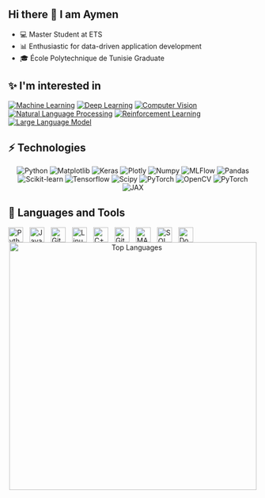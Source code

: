 ## Hi there 👋 I am Aymen

- 💻 Master Student at ETS
- 📊 Enthusiastic for data-driven application development
- 🎓 École Polytechnique de Tunisie Graduate

## ✨ I'm interested in

[![Machine Learning](https://img.shields.io/badge/Machine%20Learning-brightgreen)](#)
[![Deep Learning](https://img.shields.io/badge/Deep%20Learning-red)](#)
[![Computer Vision](https://img.shields.io/badge/Computer%20Vision-magenta)](#)
[![Natural Language Processing](https://img.shields.io/badge/Natural%20Language%20Processing-gold)](#)
[![Reinforcement Learning](https://img.shields.io/badge/Reinforcement%20Learning-blue)](#)
[![Large Language Model](https://img.shields.io/badge/Large%20Language%20Model-purple)](#)

## ⚡ Technologies


<p align="center">
    <img src="https://img.shields.io/badge/Python-3776AB?style=for-the-badge&logo=python&logoColor=white" alt="Python">
    <img src="https://img.shields.io/badge/Matplotlib-3776AB?style=for-the-badge&logo=Matplotlib&logoColor=white" alt="Matplotlib">
    <img src="https://img.shields.io/badge/Keras-D00000?style=for-the-badge&logo=Keras&logoColor=white" alt="Keras">
    <img src="https://img.shields.io/badge/Plotly-3776AB?style=for-the-badge&logo=plotly&logoColor=white" alt="Plotly">
    <img src="https://img.shields.io/badge/Numpy-013243?style=for-the-badge&logo=numpy&logoColor=white" alt="Numpy">
    <img src="https://img.shields.io/badge/MLFlow-A5D6A7?style=for-the-badge&logo=MLflow&logoColor=white" alt="MLFlow">
     <img src="https://img.shields.io/badge/Pandas-150458?style=for-the-badge&logo=pandas&logoColor=white" alt="Pandas">
  <br>
    <img src="https://img.shields.io/badge/Scikit_Learn-F78237?style=for-the-badge&logo=scikit-learn&logoColor=white" alt="Scikit-learn">
     <img src="https://img.shields.io/badge/Tensorflow-F78237?style=for-the-badge&logo=Tensorflow&logoColor=white" alt="Tensorflow">
    <img src="https://img.shields.io/badge/Scipy-1565C0?style=for-the-badge&logo=scipy&logoColor=white" alt="Scipy">
    <img src="https://img.shields.io/badge/PyTorch-EE4C2C?style=for-the-badge&logo=pytorch&logoColor=white" alt="PyTorch">
    <img src="https://img.shields.io/badge/OpenCV-64DD17?style=for-the-badge&logo=OpenCV&logoColor=white" alt="OpenCV">
   <img src="https://img.shields.io/badge/PyTorch-EE4C2C?style=for-the-badge&logo=pytorch&logoColor=white" alt="PyTorch">
   <img src="https://img.shields.io/badge/JAX-684EA6?style=for-the-badge&logo=jax&logoColor=white" alt="JAX">
</p>


## 🧰 Languages and Tools
<img align="left" alt="Python" width="30px" style="padding-right:10px;" src="https://cdn.jsdelivr.net/gh/devicons/devicon/icons/python/python-original.svg" />
<img align="left" alt="Java" width="30px" style="padding-right:10px;" src="https://cdn.jsdelivr.net/gh/devicons/devicon/icons/java/java-original.svg"/>
<img align="left" alt="Git" width="30px" style="padding-right:10px;" src="https://cdn.jsdelivr.net/gh/devicons/devicon/icons/git/git-original.svg" />
<img align="left" alt="Linux" width="30px" style="padding-right:10px;" src="https://cdn.jsdelivr.net/gh/devicons/devicon/icons/linux/linux-original.svg" />
<img align="left" alt="C++" width="30px" style="padding-right:10px;" src="https://cdn.jsdelivr.net/gh/devicons/devicon/icons/cplusplus/cplusplus-line.svg" />
<img align="left" alt="GitHub" width="30px" style="padding-right:10px;" src="https://cdn.jsdelivr.net/gh/devicons/devicon/icons/github/github-original.svg" />
<img align="left" alt="MATLAB" width="30px" style="padding-right:10px;" src="https://cdn.jsdelivr.net/gh/devicons/devicon/icons/matlab/matlab-original.svg" />
<img align="left" alt="SQL" width="30px" style="padding-right:10px;" src="https://cdn.jsdelivr.net/gh/devicons/devicon/icons/mysql/mysql-original.svg" />
<img align="left" alt="Docker" width="30px" style="padding-right:10px;" src="https://cdn.jsdelivr.net/gh/devicons/devicon/icons/docker/docker-original.svg" />
</p>




<p align="center">
    <img width="500" src="https://github-readme-stats.vercel.app/api/top-langs/?username=AyDaoud&layout=compact&theme=dark" alt="Top Languages" />
</p>




